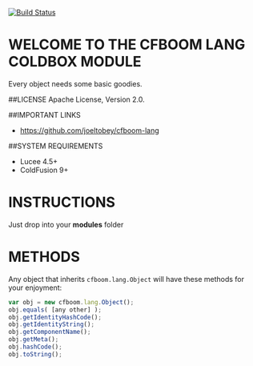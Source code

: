 [![Build Status](https://api.travis-ci.org/joeltobey/cfboom-lang.svg?branch=development)](https://travis-ci.org/joeltobey/cfboom-lang)

# WELCOME TO THE CFBOOM LANG COLDBOX MODULE
Every object needs some basic goodies.

##LICENSE
Apache License, Version 2.0.

##IMPORTANT LINKS
- https://github.com/joeltobey/cfboom-lang

##SYSTEM REQUIREMENTS
- Lucee 4.5+
- ColdFusion 9+

# INSTRUCTIONS
Just drop into your **modules** folder

# METHODS
Any object that inherits `cfboom.lang.Object` will have these methods for your enjoyment:

```js
var obj = new cfboom.lang.Object();
obj.equals( [any other] );
obj.getIdentityHashCode();
obj.getIdentityString();
obj.getComponentName();
obj.getMeta();
obj.hashCode();
obj.toString();
```